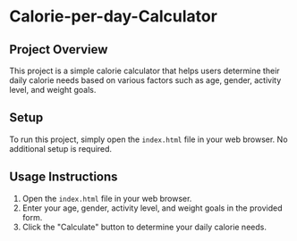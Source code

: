 # Calorie-per-day-Calculator

## Project Overview

This project is a simple calorie calculator that helps users determine their daily calorie needs based on various factors such as age, gender, activity level, and weight goals.

## Setup

To run this project, simply open the `index.html` file in your web browser. No additional setup is required.

## Usage Instructions

1.  Open the `index.html` file in your web browser.
2.  Enter your age, gender, activity level, and weight goals in the provided form.
3.  Click the "Calculate" button to determine your daily calorie needs.
